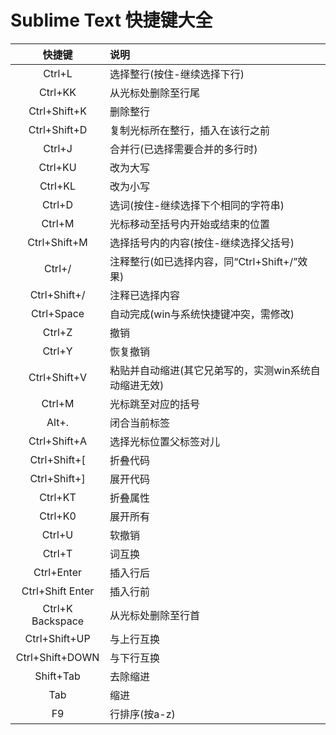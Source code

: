 Sublime Text 快捷键大全
==============

| 快捷键      |    说明   |
| :-------: | :-------- |
| Ctrl+L | 选择整行(按住-继续选择下行) |
| Ctrl+KK | 从光标处删除至行尾 |
| Ctrl+Shift+K | 删除整行 |
| Ctrl+Shift+D | 复制光标所在整行，插入在该行之前 |
| Ctrl+J | 合并行(已选择需要合并的多行时) |
| Ctrl+KU | 改为大写 |
| Ctrl+KL | 改为小写 |
| Ctrl+D | 选词(按住-继续选择下个相同的字符串) |
| Ctrl+M | 光标移动至括号内开始或结束的位置 |
| Ctrl+Shift+M | 选择括号内的内容(按住-继续选择父括号) |
| Ctrl+/ | 注释整行(如已选择内容，同“Ctrl+Shift+/”效果) |
| Ctrl+Shift+/ | 注释已选择内容 |
| Ctrl+Space | 自动完成(win与系统快捷键冲突，需修改) |
| Ctrl+Z | 撤销 |
| Ctrl+Y | 恢复撤销 |
| Ctrl+Shift+V | 粘贴并自动缩进(其它兄弟写的，实测win系统自动缩进无效) |
| Ctrl+M | 光标跳至对应的括号 |
| Alt+. | 闭合当前标签 |
| Ctrl+Shift+A | 选择光标位置父标签对儿 |
| Ctrl+Shift+[ | 折叠代码 |
| Ctrl+Shift+] | 展开代码 |
| Ctrl+KT | 折叠属性 |
| Ctrl+K0 | 展开所有 |
| Ctrl+U | 软撤销 |
| Ctrl+T | 词互换 |
| Ctrl+Enter | 插入行后 |
| Ctrl+Shift Enter | 插入行前 |
| Ctrl+K Backspace | 从光标处删除至行首 |
| Ctrl+Shift+UP | 与上行互换 |
| Ctrl+Shift+DOWN | 与下行互换 |
| Shift+Tab | 去除缩进 |
| Tab | 缩进 |
| F9 | 行排序(按a-z) |
